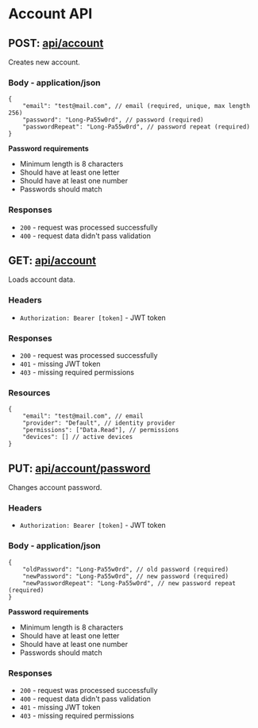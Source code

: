 # Account API

## POST: [api/account](http://localhost:5004/api/account)
Creates new account.

### Body - application/json
```jsonc
{
    "email": "test@mail.com", // email (required, unique, max length 256)
    "password": "Long-Pa55w0rd", // password (required)
    "passwordRepeat": "Long-Pa55w0rd", // password repeat (required)
}
```

**Password requirements**
- Minimum length is 8 characters
- Should have at least one letter
- Should have at least one number
- Passwords should match

### Responses
- `200` - request was processed successfully
- `400` - request data didn't pass validation


## GET: [api/account](http://localhost:5004/api/account)
Loads account data.

### Headers
- `Authorization: Bearer [token]` - JWT token

### Responses
- `200` - request was processed successfully
- `401` - missing JWT token
- `403` - missing required permissions

### Resources
```jsonc
{
    "email": "test@mail.com", // email
    "provider": "Default", // identity provider
    "permissions": ["Data.Read"], // permissions
    "devices": [] // active devices
}
```


## PUT: [api/account/password](http://localhost:5004/api/account/password)
Changes account password.

### Headers
- `Authorization: Bearer [token]` - JWT token

### Body - application/json
```jsonc
{
    "oldPassword": "Long-Pa55w0rd", // old password (required)
    "newPassword": "Long-Pa55w0rd", // new password (required)
    "newPasswordRepeat": "Long-Pa55w0rd", // new password repeat (required)
}
```

**Password requirements**
- Minimum length is 8 characters
- Should have at least one letter
- Should have at least one number
- Passwords should match

### Responses
- `200` - request was processed successfully
- `400` - request data didn't pass validation
- `401` - missing JWT token
- `403` - missing required permissions
